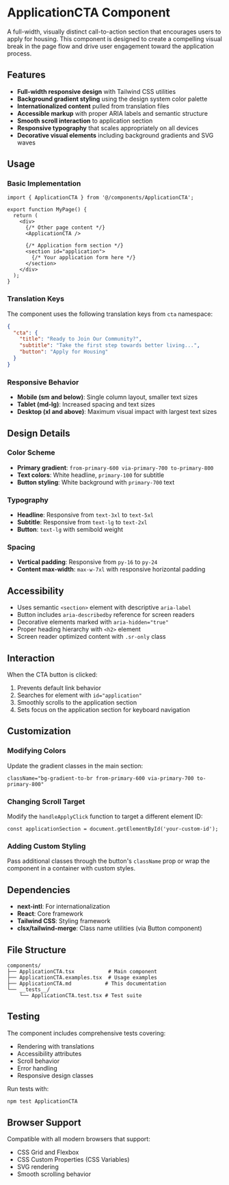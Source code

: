 # ApplicationCTA Component

A full-width, visually distinct call-to-action section that encourages users to apply for housing. This component is designed to create a compelling visual break in the page flow and drive user engagement toward the application process.

## Features

- **Full-width responsive design** with Tailwind CSS utilities
- **Background gradient styling** using the design system color palette
- **Internationalized content** pulled from translation files
- **Accessible markup** with proper ARIA labels and semantic structure
- **Smooth scroll interaction** to application section
- **Responsive typography** that scales appropriately on all devices
- **Decorative visual elements** including background gradients and SVG waves

## Usage

### Basic Implementation

```tsx
import { ApplicationCTA } from '@/components/ApplicationCTA';

export function MyPage() {
  return (
    <div>
      {/* Other page content */}
      <ApplicationCTA />
      
      {/* Application form section */}
      <section id="application">
        {/* Your application form here */}
      </section>
    </div>
  );
}
```

### Translation Keys

The component uses the following translation keys from `cta` namespace:

```json
{
  "cta": {
    "title": "Ready to Join Our Community?",
    "subtitle": "Take the first step towards better living...",
    "button": "Apply for Housing"
  }
}
```

### Responsive Behavior

- **Mobile (sm and below)**: Single column layout, smaller text sizes
- **Tablet (md-lg)**: Increased spacing and text sizes
- **Desktop (xl and above)**: Maximum visual impact with largest text sizes

## Design Details

### Color Scheme
- **Primary gradient**: `from-primary-600 via-primary-700 to-primary-800`
- **Text colors**: White headline, `primary-100` for subtitle
- **Button styling**: White background with `primary-700` text

### Typography
- **Headline**: Responsive from `text-3xl` to `text-5xl`
- **Subtitle**: Responsive from `text-lg` to `text-2xl`
- **Button**: `text-lg` with semibold weight

### Spacing
- **Vertical padding**: Responsive from `py-16` to `py-24`
- **Content max-width**: `max-w-7xl` with responsive horizontal padding

## Accessibility

- Uses semantic `<section>` element with descriptive `aria-label`
- Button includes `aria-describedby` reference for screen readers
- Decorative elements marked with `aria-hidden="true"`
- Proper heading hierarchy with `<h2>` element
- Screen reader optimized content with `.sr-only` class

## Interaction

When the CTA button is clicked:
1. Prevents default link behavior
2. Searches for element with `id="application"`
3. Smoothly scrolls to the application section
4. Sets focus on the application section for keyboard navigation

## Customization

### Modifying Colors
Update the gradient classes in the main section:
```tsx
className="bg-gradient-to-br from-primary-600 via-primary-700 to-primary-800"
```

### Changing Scroll Target
Modify the `handleApplyClick` function to target a different element ID:
```tsx
const applicationSection = document.getElementById('your-custom-id');
```

### Adding Custom Styling
Pass additional classes through the button's `className` prop or wrap the component in a container with custom styles.

## Dependencies

- **next-intl**: For internationalization
- **React**: Core framework
- **Tailwind CSS**: Styling framework
- **clsx/tailwind-merge**: Class name utilities (via Button component)

## File Structure

```
components/
├── ApplicationCTA.tsx           # Main component
├── ApplicationCTA.examples.tsx  # Usage examples
├── ApplicationCTA.md           # This documentation
└── __tests__/
    └── ApplicationCTA.test.tsx # Test suite
```

## Testing

The component includes comprehensive tests covering:
- Rendering with translations
- Accessibility attributes
- Scroll behavior
- Error handling
- Responsive design classes

Run tests with:
```bash
npm test ApplicationCTA
```

## Browser Support

Compatible with all modern browsers that support:
- CSS Grid and Flexbox
- CSS Custom Properties (CSS Variables)
- SVG rendering
- Smooth scrolling behavior
